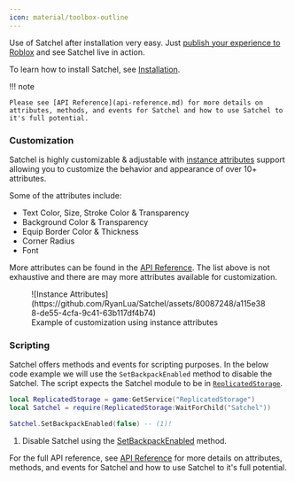 ```yaml
---
icon: material/toolbox-outline
---
```


Use of Satchel after installation very easy. Just [publish your experience to Roblox](https://create.roblox.com/docs/production/publishing) and see Satchel live in action.

To learn how to install Satchel, see [Installation](installation.md).

!!! note

    Please see [API Reference](api-reference.md) for more details on attributes, methods, and events for Satchel and how to use Satchel to it's full potential.

### Customization

Satchel is highly customizable & adjustable with [instance attributes](https://create.roblox.com/docs/studio/instance-attributes) support allowing you to customize the behavior and appearance of over 10+ attributes.

Some of the attributes include:

* Text Color, Size, Stroke Color & Transparency
* Background Color & Transparency
* Equip Border Color & Thickness
* Corner Radius
* Font

More attributes can be found in the [API Reference](api-reference.md). The list above is not exhaustive and there are may more attributes available for customization.

<figure markdown>
  ![Instance Attributes](https://github.com/RyanLua/Satchel/assets/80087248/a115e388-de55-4cfa-9c41-63b117df4b74)
  <figcaption>Example of customization using instance attributes</figcaption>
</figure>

### Scripting

Satchel offers methods and events for scripting purposes. In the below code example we will use the `SetBackpackEnabled` method to disable the Satchel. The script expects the Satchel module to be in [`ReplicatedStorage`](https://create.roblox.com/docs/reference/engine/classes/ReplicatedStorage).

``` lua title="LocalScript"
local ReplicatedStorage = game:GetService("ReplicatedStorage")
local Satchel = require(ReplicatedStorage:WaitForChild("Satchel"))

Satchel.SetBackpackEnabled(false) -- (1)!
```

1. Disable Satchel using the [SetBackpackEnabled](api-reference.md#setbackpackenabled) method.

For the full API reference, see [API Reference](api-reference.md) for more details on attributes, methods, and events for Satchel and how to use Satchel to it's full potential.

